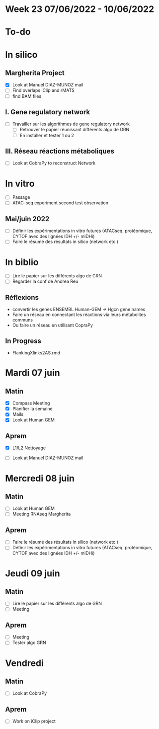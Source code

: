 # Week 23 07/06/2022 - 10/06/2022

# To-do

# In silico

## Margherita Project

* [x] Look at Manuel DIAZ-MUNOZ mail
* [ ] Find overlaps iClip and rMATS
* [ ] find BAM files

## I. Gene regulatory network

* [ ] Travailler sur les algorithmes de gene regulatory network  
  * [ ] Retrouver le papier réunissant différents algo de GRN
  * [ ] En installer et tester 1 ou 2

## III. Réseau réactions métaboliques

* [ ] Look at CobraPy to reconstruct Network

# In vitro

* [ ] Passage
* [ ] ATAC-seq experiment second test observation

## Mai/juin 2022

* [ ] Définir les expérimentations in vitro futures (ATACseq, protéomique, CYTOF avec des lignées IDH +/- mIDHi)
* [ ] Faire le résumé des résultats in silico (network etc.)

# In biblio

* [ ] Lire le papier sur les différents algo de GRN
* [ ] Regarder la conf de Andrea Reu

## Réflexions

* convertir les gènes ENSEMBL Human-GEM -> Hgcn gene names
* Faire un réseau en connectant les réactions via leurs métabolites communs
* Ou faire un réseau en utilisant CopraPy

## In Progress

* FlankingXlinks2AS.rmd

# Mardi 07 juin

## Matin

* [x] Compass Meeting
* [x] Planifier la semaine
* [x] Mails
* [x] Look at Human GEM

## Aprem

* [x] L1/L2 Nettoyage
* [ ] Look at Manuel DIAZ-MUNOZ mail


# Mercredi 08 juin

## Matin

* [ ] Look at Human GEM
* [ ] Meeting RNAseq Margherita

## Aprem

* [ ] Faire le résumé des résultats in silico (network etc.)
* [ ] Définir les expérimentations in vitro futures (ATACseq, protéomique, CYTOF avec des lignées IDH +/- mIDHi)

# Jeudi 09 juin

## Matin

* [ ] Lire le papier sur les différents algo de GRN
* [ ] Meeting

## Aprem

* [ ] Meeting
* [ ] Tester algo GRN

# Vendredi

## Matin

* [ ] Look at CobraPy

## Aprem

* [ ] Work on iClip project
